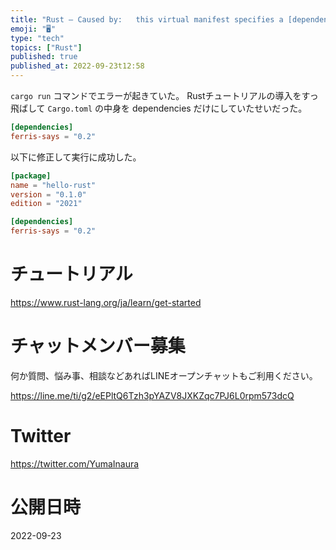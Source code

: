 ```yaml
---
title: "Rust – Caused by:   this virtual manifest specifies a [dependencies] s"
emoji: "🖥"
type: "tech"
topics: ["Rust"]
published: true
published_at: 2022-09-23t12:58
---
```


`cargo run` コマンドでエラーが起きていた。
Rustチュートリアルの導入をすっ飛ばして `Cargo.toml` の中身を dependencies だけにしていたせいだった。

```toml:Cargo.toml
[dependencies]
ferris-says = "0.2"
```

以下に修正して実行に成功した。

```toml:Cargo.toml
[package]
name = "hello-rust"
version = "0.1.0"
edition = "2021"

[dependencies]
ferris-says = "0.2"
```

# チュートリアル

https://www.rust-lang.org/ja/learn/get-started


# チャットメンバー募集


何か質問、悩み事、相談などあればLINEオープンチャットもご利用ください。

https://line.me/ti/g2/eEPltQ6Tzh3pYAZV8JXKZqc7PJ6L0rpm573dcQ


# Twitter

https://twitter.com/YumaInaura


# 公開日時

2022-09-23
